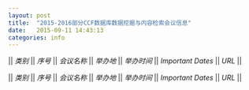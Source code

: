 ```yaml
---
layout: post
title:  "2015-2016部分CCF数据库数据挖掘与内容检索会议信息"
date:   2015-09-11 14:43:13
categories: info
---
```


|| *类别* || *序号* || *会议名称* || *举办地* || *举办时间* || *Important Dates* ||	*URL* ||

|| *类别* || *序号* || *会议名称* || *举办地* || *举办时间* || *Important Dates* ||	*URL* ||
